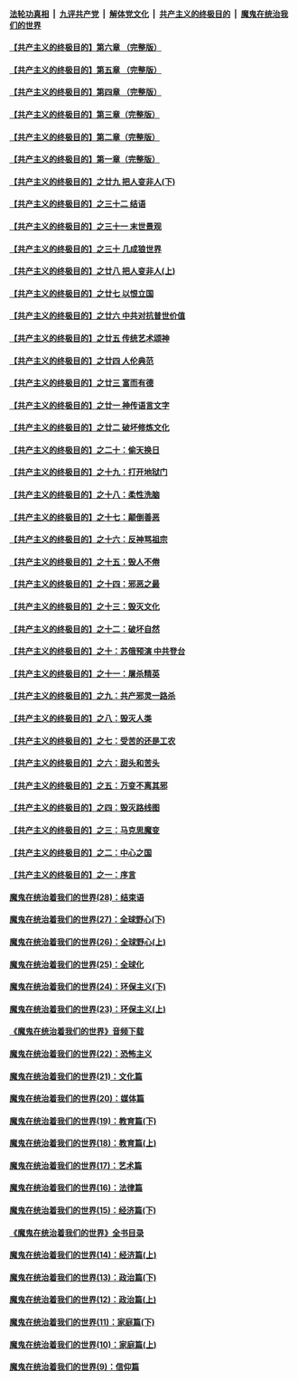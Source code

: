 ####  [法轮功真相](../../../../basic/blob/master/README.md?t=07090702) &nbsp;|&nbsp; [九评共产党](../../../../9ping.md/blob/master/README.md?t=07090702) &nbsp;|&nbsp; [解体党文化](../../../../jtdwh.md/blob/master/README.md?t=07090702)  &nbsp;|&nbsp; [共产主义的终极目的](../../../../gczydzjmd.md/blob/master/README.md?t=07090702) &nbsp;|&nbsp; [魔鬼在统治我们的世界](../../../../mgztzwmdsj.md/blob/master/README.md?t=07090702) 

#### [【共产主义的终极目的】第六章 （完整版）](../pages/nsc422/n11428913.md?t=07090702) 

#### [【共产主义的终极目的】第五章 （完整版）](../pages/nsc422/n11428912.md?t=07090702) 

#### [【共产主义的终极目的】第四章 （完整版）](../pages/nsc422/n11428907.md?t=07090702) 

#### [【共产主义的终极目的】第三章（完整版）](../pages/nsc422/n11428848.md?t=07090702) 

#### [【共产主义的终极目的】第二章（完整版）](../pages/nsc422/n11428831.md?t=07090702) 

#### [【共产主义的终极目的】第一章（完整版）](../pages/nsc422/n11417651.md?t=07090702) 

#### [【共产主义的终极目的】之廿九 把人变非人(下)](../pages/nsc422/n11344140.md?t=07090702) 

#### [【共产主义的终极目的】之三十二 结语](../pages/nsc422/n11360535.md?t=07090702) 

#### [【共产主义的终极目的】之三十一 末世景观](../pages/nsc422/n11351129.md?t=07090702) 

#### [【共产主义的终极目的】之三十 几成狼世界](../pages/nsc422/n11348280.md?t=07090702) 

#### [【共产主义的终极目的】之廿八 把人变非人(上)](../pages/nsc422/n11340492.md?t=07090702) 

#### [【共产主义的终极目的】之廿七 以恨立国](../pages/nsc422/n11336944.md?t=07090702) 

#### [【共产主义的终极目的】之廿六 中共对抗普世价值](../pages/nsc422/n11324785.md?t=07090702) 

#### [【共产主义的终极目的】之廿五 传统艺术颂神](../pages/nsc422/n11296396.md?t=07090702) 

#### [【共产主义的终极目的】之廿四 人伦典范](../pages/nsc422/n11296397.md?t=07090702) 

#### [【共产主义的终极目的】之廿三 富而有德](../pages/nsc422/n11283598.md?t=07090702) 

#### [【共产主义的终极目的】之廿一 神传语言文字](../pages/nsc422/n11263265.md?t=07090702) 

#### [【共产主义的终极目的】之廿二 破坏修炼文化](../pages/nsc422/n11245728.md?t=07090702) 

#### [【共产主义的终极目的】之二十：偷天换日](../pages/nsc422/n11238846.md?t=07090702) 

#### [【共产主义的终极目的】之十九：打开地狱门](../pages/nsc422/n11206376.md?t=07090702) 

#### [【共产主义的终极目的】之十八：柔性洗脑](../pages/nsc422/n11199994.md?t=07090702) 

#### [【共产主义的终极目的】之十七：颠倒善恶](../pages/nsc422/n11179782.md?t=07090702) 

#### [【共产主义的终极目的】之十六：反神骂祖宗](../pages/nsc422/n11166798.md?t=07090702) 

#### [【共产主义的终极目的】之十五：毁人不倦](../pages/nsc422/n11166792.md?t=07090702) 

#### [【共产主义的终极目的】之十四：邪恶之最](../pages/nsc422/n11150249.md?t=07090702) 

#### [【共产主义的终极目的】之十三：毁灭文化](../pages/nsc422/n11135227.md?t=07090702) 

#### [【共产主义的终极目的】之十二：破坏自然](../pages/nsc422/n11135214.md?t=07090702) 

#### [【共产主义的终极目的】之十：苏俄预演 中共登台](../pages/nsc422/n11118424.md?t=07090702) 

#### [【共产主义的终极目的】之十一：屠杀精英](../pages/nsc422/n11118442.md?t=07090702) 

#### [【共产主义的终极目的】之九：共产邪灵一路杀](../pages/nsc422/n11114139.md?t=07090702) 

#### [【共产主义的终极目的】之八：毁灭人类](../pages/nsc422/n11108503.md?t=07090702) 

#### [【共产主义的终极目的】之七：受苦的还是工农](../pages/nsc422/n11101809.md?t=07090702) 

#### [【共产主义的终极目的】之六：甜头和苦头](../pages/nsc422/n11096971.md?t=07090702) 

#### [【共产主义的终极目的】之五：万变不离其邪](../pages/nsc422/n11091285.md?t=07090702) 

#### [【共产主义的终极目的】之四：毁灭路线图](../pages/nsc422/n11086284.md?t=07090702) 

#### [【共产主义的终极目的】之三：马克思魔变](../pages/nsc422/n11061941.md?t=07090702) 

#### [【共产主义的终极目的】之二：中心之国](../pages/nsc422/n11047728.md?t=07090702) 

#### [【共产主义的终极目的】之一：序言](../pages/nsc422/n11086077.md?t=07090702) 

#### [魔鬼在统治着我们的世界(28)：结束语](../pages/nsc422/n10936246.md?t=07090702) 

#### [魔鬼在统治着我们的世界(27)：全球野心(下)](../pages/nsc422/n10928319.md?t=07090702) 

#### [魔鬼在统治着我们的世界(26)：全球野心(上)](../pages/nsc422/n10900318.md?t=07090702) 

#### [魔鬼在统治着我们的世界(25)：全球化](../pages/nsc422/n10788205.md?t=07090702) 

#### [魔鬼在统治着我们的世界(24)：环保主义(下)](../pages/nsc422/n10695307.md?t=07090702) 

#### [魔鬼在统治着我们的世界(23)：环保主义(上)](../pages/nsc422/n10688613.md?t=07090702) 

#### [《魔鬼在统治着我们的世界》音频下载](../pages/nsc422/n10635553.md?t=07090702) 

#### [魔鬼在统治着我们的世界(22)：恐怖主义](../pages/nsc422/n10614727.md?t=07090702) 

#### [魔鬼在统治着我们的世界(21)：文化篇](../pages/nsc422/n10597706.md?t=07090702) 

#### [魔鬼在统治着我们的世界(20)：媒体篇](../pages/nsc422/n10586579.md?t=07090702) 

#### [魔鬼在统治着我们的世界(19)：教育篇(下)](../pages/nsc422/n10564808.md?t=07090702) 

#### [魔鬼在统治着我们的世界(18)：教育篇(上)](../pages/nsc422/n10526970.md?t=07090702) 

#### [魔鬼在统治着我们的世界(17)：艺术篇](../pages/nsc422/n10499093.md?t=07090702) 

#### [魔鬼在统治着我们的世界(16)：法律篇](../pages/nsc422/n10485969.md?t=07090702) 

#### [魔鬼在统治着我们的世界(15)：经济篇(下)](../pages/nsc422/n10469975.md?t=07090702) 

#### [《魔鬼在统治着我们的世界》全书目录](../pages/nsc422/n10464261.md?t=07090702) 

#### [魔鬼在统治着我们的世界(14)：经济篇(上)](../pages/nsc422/n10457370.md?t=07090702) 

#### [魔鬼在统治着我们的世界(13)：政治篇(下)](../pages/nsc422/n10448270.md?t=07090702) 

#### [魔鬼在统治着我们的世界(12)：政治篇(上)](../pages/nsc422/n10444576.md?t=07090702) 

#### [魔鬼在统治着我们的世界(11)：家庭篇(下)](../pages/nsc422/n10440961.md?t=07090702) 

#### [魔鬼在统治着我们的世界(10)：家庭篇(上)](../pages/nsc422/n10435448.md?t=07090702) 

#### [魔鬼在统治着我们的世界(9)：信仰篇](../pages/nsc422/n10432159.md?t=07090702) 

